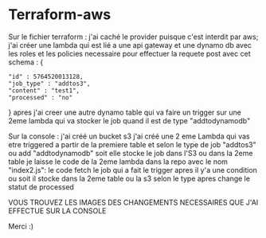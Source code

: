 ﻿# Terraform-aws
Sur le fichier terraform :
j'ai caché le provider puisque c'est interdit par aws;
j'ai créer une lambda qui est lié a une api gateway et une dynamo db avec les roles et les policies necessaire pour effectuer la requete post avec cet schema :
{
    
    "id" : 5764520013128,
    "job_type" : "addtos3",
    "content" : "test1",
    "processed" : "no"
}
apres j'ai creer une autre dynamo table qui va faire un trigger sur une 2eme lambda qui va stocker le job quand il est de type "addtodynamodb"

Sur la console :
j'ai créé un bucket s3
j'ai créé une 2 eme Lambda qui vas etre triggered a partir de la premiere table 
et selon le type de job "addtos3" ou add "addtodynamodb" soit elle stocke le job dans l'S3 ou dans la 2eme table
je laisse le code de la 2eme lambda dans la repo avec le nom "index2.js": 
le code fetch le job qui a fait le trigger 
apres il y'a une condition ou soit il stocke dans la 2eme table ou la s3 selon le type
apres change le statut de processed


VOUS TROUVEZ LES IMAGES DES CHANGEMENTS NECESSAIRES QUE J'AI EFFECTUE SUR LA CONSOLE

Merci :)
